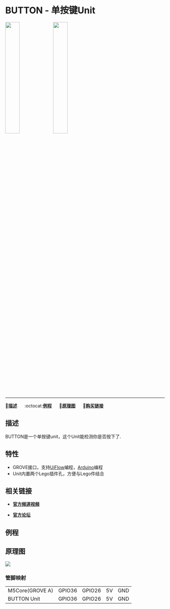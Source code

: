 # BUTTON - 单按键Unit

<img src="assets/img/product_pics/units/M5GO_Unit_button.png" width="30%" height="30%"><img src="assets/img/product_pics/units/unit_button_grove_b.png" width="30%" height="30%">

***

:memo:**[描述](#描述)**&nbsp;&nbsp;&nbsp;&nbsp;&nbsp;&nbsp;:octocat:**[例程](#例程)**&nbsp;&nbsp;&nbsp;&nbsp;&nbsp;&nbsp;:electric_plug:**[原理图](#原理图)**&nbsp;&nbsp;&nbsp;&nbsp;&nbsp;&nbsp;🛒**[购买链接](https://item.taobao.com/item.htm?spm=a1z10.3-c.w4002-1172588106.49.3a93425e5PQbBs&id=577636117298)**

## 描述

BUTTON是一个单按键unit，这个Unit能检测你是否按下了.

## 特性

-  GROVE接口，支持[UiFlow](http://flow.m5stack.com)编程，[Arduino](http://www.arduino.cc)编程
-  Unit内置两个Lego插件孔，方便与Lego件结合

## 相关链接

- **[官方频道视频](https://i.youku.com/i/UNjE1ODA2MzE0OA==?spm=a2hzp.8253869.0.0)**

- **[官方论坛](http://forum.m5stack.com/)**

## 例程

<!-- ### 1. Arduino IDE

```c++
DHT12 dht12; //new a object
Adafruit_BMP280 bme;

float tmp = dht12.readTemperature();//temperature
float hum = dht12.readHumidity();//humidity
float pressure = bme.readPressure();//pressure
```

具体例程请点击[这里](https://github.com/m5stack/M5-ProductExampleCodes/tree/master/Unit/BUTTON/Arduino)。

### 2. UIFlow

<img src="assets/img/product_pics/units/unit_example/example_unit_button_01.png" width="30%" height="30%"> <img src="assets/img/product_pics/units/unit_example/example_unit_button_02.png" width="55%" height="55%">

具体例程请点击[这里](https://github.com/m5stack/M5-ProductExampleCodes/tree/master/Unit/BUTTON/UIFlow)。 -->

## 原理图

<img src="assets/img/product_pics/units/button_sch.JPG">

### 管脚映射

<table>
 <tr><td>M5Core(GROVE A)</td><td>GPIO36</td><td>GPIO26</td><td>5V</td><td>GND</td></tr>
 <tr><td>BUTTON Unit</td><td>GPIO36</td><td>GPIO26</td><td>5V</td><td>GND</td></tr>
</table>